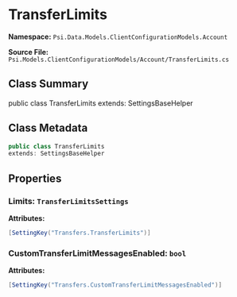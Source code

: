 # TransferLimits

**Namespace:** `Psi.Data.Models.ClientConfigurationModels.Account`

**Source File:** `Psi.Models.ClientConfigurationModels/Account/TransferLimits.cs`

## Class Summary

public class TransferLimits
extends: SettingsBaseHelper

## Class Metadata

```typescript
public class TransferLimits
extends: SettingsBaseHelper
```

## Properties

### Limits: `TransferLimitsSettings`

**Attributes:**
```csharp
[SettingKey("Transfers.TransferLimits")]
```

### CustomTransferLimitMessagesEnabled: `bool`

**Attributes:**
```csharp
[SettingKey("Transfers.CustomTransferLimitMessagesEnabled")]
```
